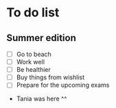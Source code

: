 # To do list
## Summer edition
- [ ] Go to beach
- [ ] Work well
- [ ] Be healthier
- [ ] Buy things from wishlist
- [ ] Prepare for the upcoming exams
- Tania was here ^^